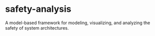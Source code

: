 # safety-analysis
A model-based framework for modeling, visualizing, and analyzing the safety of system architectures.
